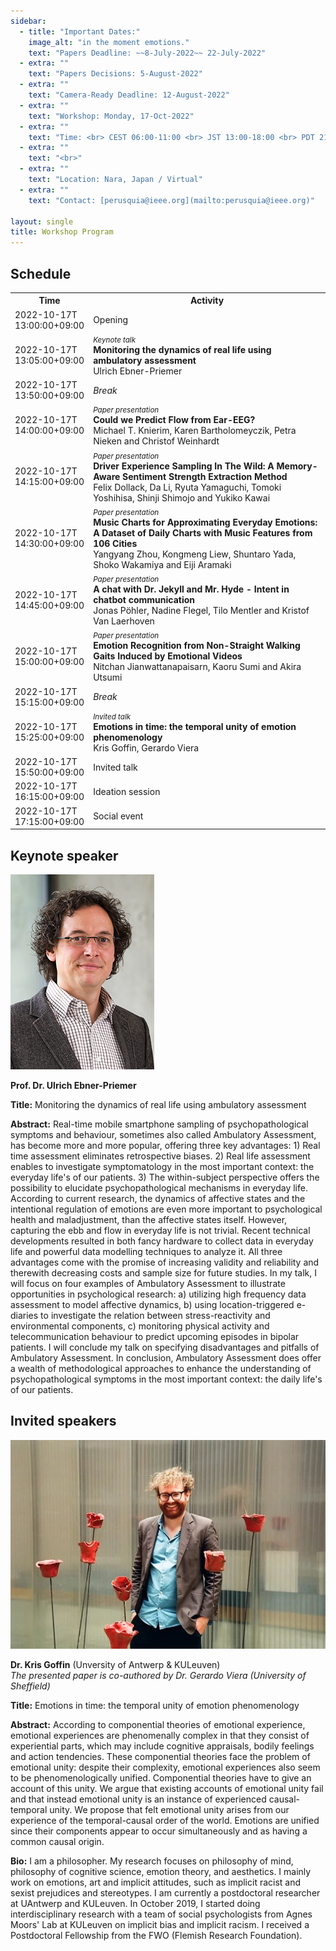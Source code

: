 ```yaml
---
sidebar:
  - title: "Important Dates:"
    image_alt: "in the moment emotions."
    text: "Papers Deadline: ~~8-July-2022~~ 22-July-2022"
  - extra: ""
    text: "Papers Decisions: 5-August-2022"
  - extra: ""
    text: "Camera-Ready Deadline: 12-August-2022"
  - extra: ""
    text: "Workshop: Monday, 17-Oct-2022"
  - extra: ""
    text: "Time: <br> CEST 06:00-11:00 <br> JST 13:00-18:00 <br> PDT 21:00-02:00"
  - extra: ""
    text: "<br>"
  - extra: ""
    text: "Location: Nara, Japan / Virtual"
  - extra: ""
    text: "Contact: [perusquia@ieee.org](mailto:perusquia@ieee.org)"

layout: single
title: Workshop Program
---
```


## Schedule

<!-- With JavaScript activated, timezone-localizer.js will automatically convert the ISO 8601 times to the local timezone and format of the browser. -->
<table>
<colgroup>
	<col style="width: 7em;" >
	<col style="width: auto;" >
</colgroup>
<tbody>
	<tr>
		<th>Time</th>
		<th>Activity</th>
	</tr>
	<tr>
		<td id="time-1" >2022-10-17T 13:00:00+09:00</td>
		<td>Opening</td>
	</tr>
	<tr>
		<td id="time-2" >2022-10-17T 13:05:00+09:00</td>
		<td>
			<small><i>Keynote talk</i></small><br />
			<b>Monitoring the dynamics of real life using ambulatory assessment</b><br />
			Ulrich Ebner-Priemer
		</td>
	</tr>
	<tr>
		<td id="time-3" >2022-10-17T 13:50:00+09:00</td>
		<td><i>Break</i></td>
	</tr>
	<tr>
		<td id="time-4" >2022-10-17T 14:00:00+09:00</td>
		<td>
			<small><i>Paper presentation</i></small><br />
			<b>Could we Predict Flow from Ear-EEG?</b><br />
			Michael T. Knierim, Karen Bartholomeyczik, Petra Nieken and Christof Weinhardt
		</td>
	</tr>
	<tr>
		<td id="time-5" >2022-10-17T 14:15:00+09:00</td>
		<td>
			<small><i>Paper presentation</i></small><br />
			<b>Driver Experience Sampling In The Wild: A Memory-Aware Sentiment Strength Extraction Method</b><br />
			Felix Dollack, Da Li, Ryuta Yamaguchi, Tomoki Yoshihisa, Shinji Shimojo and Yukiko Kawai
		</td>
	</tr>
	<tr>
		<td id="time-6" >2022-10-17T 14:30:00+09:00</td>
		<td>
			<small><i>Paper presentation</i></small><br />
			<b>Music Charts for Approximating Everyday Emotions: A Dataset of Daily Charts with Music Features from 106 Cities</b><br />
			Yangyang Zhou, Kongmeng Liew, Shuntaro Yada, Shoko Wakamiya and Eiji Aramaki
		</td>
	</tr>
	<tr>
		<td id="time-7" >2022-10-17T 14:45:00+09:00</td>
		<td>
			<small><i>Paper presentation</i></small><br />
			<b>A chat with Dr. Jekyll and Mr. Hyde - Intent in chatbot communication</b><br />
			Jonas Pöhler, Nadine Flegel, Tilo Mentler and Kristof Van Laerhoven
		</td>
	</tr>
	<tr>
		<td id="time-8" >2022-10-17T 15:00:00+09:00</td>
		<td>
			<small><i>Paper presentation</i></small><br />
			<b>Emotion Recognition from Non-Straight Walking Gaits Induced by Emotional Videos</b><br />
			Nitchan Jianwattanapaisarn, Kaoru Sumi and Akira Utsumi
		</td>
	</tr>
	<tr>
		<td id="time-9" >2022-10-17T 15:15:00+09:00</td>
		<td><i>Break</i></td>
	</tr>
	<tr>
		<td id="time-10" >2022-10-17T 15:25:00+09:00</td>
		<td>
			<small><i>Invited talk</i></small><br />
			<b>Emotions in time: the temporal unity of emotion phenomenology</b><br />
			Kris Goffin, Gerardo Viera
		</td>
	</tr>
	<tr>
		<td id="time-11" >2022-10-17T 15:50:00+09:00</td>
		<td>Invited talk</td>
	</tr>
	<tr>
		<td id="time-12" >2022-10-17T 16:15:00+09:00</td>
		<td>Ideation session</td>
	</tr>
	<tr>
		<td id="time-13" >2022-10-17T 17:15:00+09:00</td>
		<td>Social event</td>
	</tr>
</tbody>
</table>

## Keynote speaker


![Ulrich Ebner-Priemer](/assets/imgs/Ebner-Priemer_Portrait_2020.png)


**Prof. Dr. Ulrich Ebner-Priemer**

__Title:__
Monitoring the dynamics of real life using ambulatory assessment

__Abstract:__
Real-time mobile smartphone sampling of psychopathological symptoms and behaviour, sometimes also called Ambulatory Assessment, has become more and more popular, offering three key advantages: 1) Real time assessment eliminates retrospective biases. 2) Real life assessment enables to investigate symptomatology in the most important context: the everyday life's of our patients. 3) The within-subject perspective offers the possibility to elucidate psychopathological mechanisms in everyday life. According to current research, the dynamics of affective states and the intentional regulation of emotions are even more important to psychological health and maladjustment, than the affective states itself. However, capturing the ebb and flow in everyday life is not trivial. Recent technical developments resulted in both fancy hardware to collect data in everyday life and powerful data modelling techniques to analyze it. All three advantages come with the promise of increasing validity and reliability and therewith decreasing costs and sample size for future studies. In my talk, I will focus on four examples of Ambulatory Assessment to illustrate opportunities in psychological research: a) utilizing high frequency data assessment to model affective dynamics, b) using location-triggered e-diaries to investigate the relation between stress-reactivity and environmental components, c) monitoring physical activity and telecommunication behaviour to predict upcoming episodes in bipolar patients. I will conclude my talk on specifying disadvantages and pitfalls of Ambulatory Assessment. In conclusion, Ambulatory Assessment does offer a wealth of methodological approaches to enhance the understanding of psychopathological symptoms in the most important context: the daily life's of our patients.

## Invited speakers

![Kris Goffin](/assets/imgs/Kris.jpg)

**Dr. Kris Goffin** (Unversity of Antwerp & KULeuven)  
*The presented paper is co-authored by Dr. Gerardo Viera (University of Sheffield)*

__Title:__
Emotions in time: the temporal unity of emotion phenomenology

__Abstract:__
According to componential theories of emotional experience, emotional experiences are phenomenally complex in that they consist of experiential parts, which may include cognitive appraisals, bodily feelings and action tendencies.
These componential theories face the problem of emotional unity: despite their complexity, emotional experiences also seem to be phenomenologically unified.
Componential theories have to give an account of this unity.
We argue that existing accounts of emotional unity fail and that instead emotional unity is an instance of experienced causal-temporal unity.
We propose that felt emotional unity arises from our experience of the temporal-causal order of the world.
Emotions are unified since their components appear to occur simultaneously and as having a common causal origin.

__Bio:__
I am a philosopher.
My research focuses on philosophy of mind, philosophy of cognitive science, emotion theory, and aesthetics.
I mainly work on emotions, art and implicit attitudes, such as implicit racist and sexist prejudices and stereotypes.
I am currently a postdoctoral researcher at UAntwerp and KULeuven.
In October 2019, I started doing interdisciplinary research with a team of social psychologists from Agnes Moors' Lab at KULeuven on implicit bias and implicit racism.
I received a Postdoctoral Fellowship from the FWO (Flemish Research Foundation).

